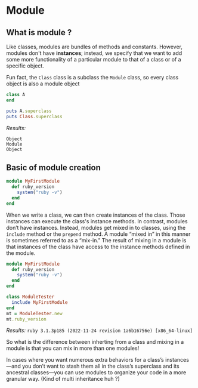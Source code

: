 # Module
## What is module ? 
Like classes, modules are bundles of methods and constants. However, modules don't have **instances**; instead, we specify that we want to add some more functionality of a particular module to that of a class or of a specific object.

Fun fact, the `Class` class is a subclass the `Module` class, so every class object is also a module object 

```ruby
class A 
end 

puts A.superclass
puts Class.superclass
```

*Results:*
```
Object
Module
Object
```

## Basic of module creation 
```ruby
module MyFirstModule
  def ruby_version
    system("ruby -v")
  end
end
```

When we write a class, we can then create instances of the class. Those instances can execute the class's instance methods. In contrast, modules don’t have instances. Instead, modules get mixed in to classes, using the `include` method or the `prepend` method. A module “mixed in” in this manner is sometimes referred to as a “mix-in.” The result of mixing in a module is that instances of the class have access to the instance methods defined in the module. 

```ruby
module MyFirstModule
  def ruby_version
    system("ruby -v")
  end
end

class ModuleTester
  include MyFirstModule
end
mt = ModuleTester.new 
mt.ruby_version
```

*Results:* `ruby 3.1.3p185 (2022-11-24 revision 1a6b16756e) [x86_64-linux]`

So what is the difference between inherting from a class and mixing in a module is that you can mix in more than one modules!

In cases where you want numerous extra behaviors for a class’s instances—and you don’t want to stash them all in the class’s superclass and its ancestral classes—you can use modules to organize your code in a more granular way. (Kind of multi inheritance huh ?)
